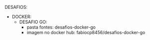 DESAFIOS:

- DOCKER:
	- DESAFIO GO:
		- pasta fontes: desafios-docker-go
		- imagem no docker hub: fabiocp8456/desafios-docker-go
